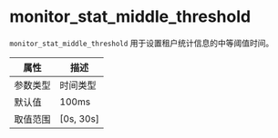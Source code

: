 # monitor_stat_middle_threshold

`monitor_stat_middle_threshold` 用于设置租户统计信息的中等阈值时间。

|  属性    | 描述     |
|----------|---------|
| 参数类型 |   时间类型      |
| 默认值   | 100ms    |
| 取值范围 | [0s, 30s]  |
